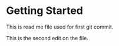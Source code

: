 # Getting Started

This is read me file used for first git commit.

This is the second edit on the file.
